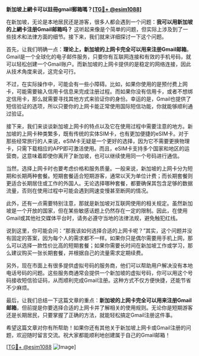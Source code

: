 **新加坡上網卡可以註冊gmail郵箱嗎？[[TG💪+ @esim1088](https://t.me/s/esim1088)]**

在新加坡，无论是本地居民还是游客，很多人都会遇到一个问题：**我可以用新加坡的上網卡注册Gmail邮箱吗？** 这听起来像是个简单的问题，但实际上涉及到了一些技术和法律方面的细节。接下来，我们就来详细探讨一下这个问题。

首先，让我们明确一点：**理论上，新加坡的上网卡完全可以用来注册Gmail邮箱**。Gmail是一个全球化的电子邮件服务，只要你有互联网连接和有效的手机号码，就可以轻松创建一个Gmail账户。而新加坡的上网卡提供的是稳定的网络连接，因此从技术角度来说，这完全可行。

不过，在实际操作中，可能会有一些小障碍。比如，如果你使用的是预付费上网卡，可能需要输入信用卡信息来完成注册过程。而如果你没有信用卡，或者不想绑定信用卡，那么就需要寻找其他方式来验证你的身份。幸运的是，Gmail也提供了短信验证的选项，所以只要你的上网卡能正常使用国际短信功能，你就能够顺利通过验证。

接下来，我们来谈谈新加坡上网卡的特点以及它在使用过程中需要注意的地方。新加坡的上网卡种类繁多，既有传统的实体SIM卡，也有更加便捷的eSIM卡。对于那些经常旅行的人来说，eSIM卡无疑是一个更好的选择，因为它不需要更换物理卡，只需下载相应的APP即可激活使用。而且，eSIM卡支持多个国家和地区的运营商，这意味着即使你离开了新加坡，也可以继续使用同一个号码进行通信。

当然，选择上网卡时也要考虑价格和服务质量。一般来说，新加坡的上网卡分为短期和长期两种套餐。短期套餐适合短期游客，通常以天为单位计费；而长期套餐则更适合长期居住或工作的外国人。无论选择哪种套餐，都要确保其包含足够的数据流量，否则在使用过程中可能会遇到网速变慢甚至断网的情况。

此外，还有一点需要特别注意，那就是新加坡对互联网使用的相关规定。虽然新加坡是一个开放的国家，但在某些敏感话题上仍然存在一定的限制。因此，在使用Gmail或其他社交媒体平台时，请务必遵守当地的法律法规，避免触犯红线。

说到这里，你可能会问：“那我该如何选择合适的上网卡呢？”其实，这个问题并没有固定的答案，因为每个人的需求都不一样。如果你只是偶尔需要用手机上网，那么可以选择一款性价比高的短期套餐；如果你需要长时间在新加坡工作或学习，那么建议购买一张长期套餐，并根据自己的流量需求定期续费。

另外，现在市面上有很多提供虚拟号码的服务商，他们可以帮助用户解决没有本地电话号码的问题。这些服务商通常会提供一个新加坡的虚拟号码，你可以用这个号码接收短信验证码，从而顺利完成Gmail注册。这种方式不仅方便快捷，还能节省不少麻烦。

最后，让我们总结一下这篇文章的重点：**新加坡的上网卡完全可以用来注册Gmail邮箱**，但前提是你要选择合适的上网卡并了解相关的使用规则。无论你是短期游客还是长期居民，只要掌握了正确的方法，就能轻松搞定Gmail注册这件事。

希望这篇文章对你有所帮助！如果你还有其他关于新加坡上网卡或Gmail注册的问题，欢迎随时留言交流。祝大家都能顺利地创建属于自己的Gmail邮箱！

[[TG💪+ @esim1088](https://t.me/s/esim1088) ![Image](https://i.postimg.cc/4NQfJmqS/Snipaste-2025-05-13-00-14-12.png)]